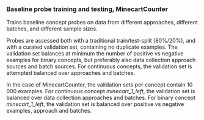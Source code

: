 ### Baseline probe training and testing, MinecartCounter

Trains baseline concept probes on data from different approaches, different batches, and different sample sizes.

Probes are assessed both with a traditional train/test-split (80%/20%), and with a curated validation set, containing no duplicate examples. The validation set balances at minimum the number of positive vs negative examples for binary concepts, but preferably also data collection approach sources and batch sources. For continuous concepts, the validation set is attempted balanced over approaches and batches.

In the case of MinecartCounter, the validation sets per concept contain 10 000 examples. For continuous concept *minecart_1_left*, the validation set is balanced over data collection approaches and batches. For binary concept *minecart_1_left*, the validation set is balanced over positive vs negative examples, approach and batches.